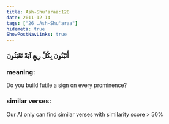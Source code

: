 ```yaml
---
title: Ash-Shu'araa:128
date: 2011-12-14
tags: ["26 .Ash-Shu'araa"]
hidemeta: true 
ShowPostNavLinks: true 
---
```

### أَتَبْنُونَ بِكُلِّ رِيعٍ آيَةً تَعْبَثُونَ
### meaning: 
Do you build futile a sign on every prominence?
### similar verses: 

Our AI only can find similar verses with similarity score > 50% 




